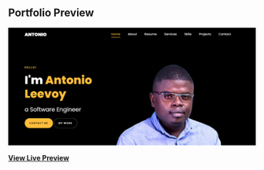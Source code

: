 ## Portfolio Preview

![Alt text](https://github.com/antonioleevoy/Portfolio/blob/master/images/heroimage.PNG)

**[View Live Preview](https://antonioleevoy.github.io/Portfolio/.)**

